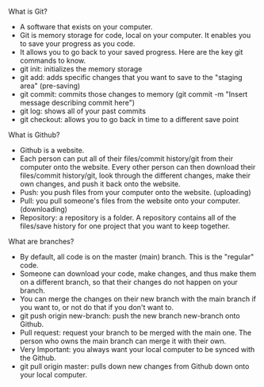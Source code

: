 What is Git?
- A software that exists on your computer.
- Git is memory storage for code, local on your computer. It enables you to save your progress as you code.
- It allows you to go back to your saved progress.
Here are the key git commands to know.
- git init: initializes the memory storage
- git add: adds specific changes that you want to save to the "staging area" (pre-saving)
- git commit: commits those changes to memory (git commit -m "Insert message describing commit here")
- git log: shows all of your past commits
- git checkout: allows you to go back in time to a different save point

What is Github?
- Github is a website.
- Each person can put all of their files/commit history/git from their computer onto the website. Every other person can then download their files/commit history/git, look through the different changes, make their own changes, and push it back onto the website.
- Push: you push files from your computer onto the website. (uploading)
- Pull: you pull someone's files from the website onto your computer. (downloading)
- Repository: a repository is a folder. A repository contains all of the files/save history for one project that you want to keep together.

What are branches?
- By default, all code is on the master (main) branch. This is the "regular" code.
- Someone can download your code, make changes, and thus make them on a different branch, so that their changes do not happen on your branch.
- You can merge the changes on their new branch with the main branch if you want to, or not do that if you don't want to.
- git push origin new-branch: push the new branch new-branch onto Github.
- Pull request: request your branch to be merged with the main one. The person who owns the main branch can merge it with their own.
- Very Important: you always want your local computer to be synced with the Github.
- git pull origin master: pulls down new changes from Github down onto your local computer.
